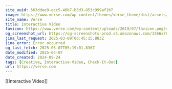 ```yaml
---
site_uuid: 563ddae9-ecc5-40b7-b5d3-853c999af1b7
image: https://www.verse.com/wp-content/themes/verse_theme/dist/assets/images/verse-social.jpg
site_name: Verse
title: Interactive Video
favicon: https://www.verse.com/wp-content/uploads/2019/07/favicon.png?optimize=low&dpr=2.0&auto=webp
og_screenshot_url: https://og-screenshots-prod.s3.amazonaws.com/1366x768/80/false/9113afa3c92e1ca7ae76cf708a53c641c9187ee303f620a3ef4ef7afffd59b47.jpeg
jina_last_request: 2025-03-09T06:45:15.883Z
jina_error: Error occurred
og_last_fetch: 2025-03-07T05:19:01.836Z
date_modified: 2025-04-07
date_created: 2024-09-24
tags: [Creative, Interactive-Video, Check-It-Out]
url: https://verse.com
---
```









[[Interactive Video]]
